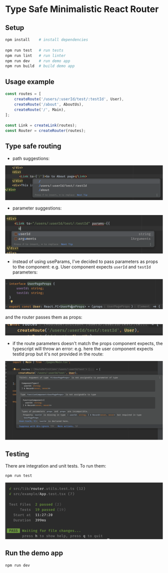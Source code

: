 # Type Safe Minimalistic React Router

## Setup

```bash
npm install    # install dependencies

npm run test   # run tests
npm run lint   # run linter
npm run dev    # run demo app
npm run build  # build demo app
```

## Usage example

```js
const routes = [
    createRoute('/users/:userId/test/:testId', User),
    createRoute('/about', AboutUs),
    createRoute('/', Main),
];

const Link = createLink(routes);
const Router = createRouter(routes);
```

## Type safe routing

- path suggestions:

![img.png](media/pathSuggestion.png)

- parameter suggestions:

![img.png](media/parametrsSuggestion.png)


- instead of using useParams, I've decided to pass parameters as props to the component:
e.g. User component expects `userId` and `testId` parameters:

![img.png](media/userComponent.png)

and the router passes them as props:

![img.png](media/passAsProps.png)

- if the route parameters doesn't match the props component expects, the typescript will throw an error:
e.g. here the user component expects testId prop but it's not provided in the route:

![img.png](media/errorWithParams.png)


## Testing

There are integration and unit tests. To run them:

```bash
npm run test
```
![img.png](media/tests.png)

## Run the demo app

```bash
npm run dev
```





